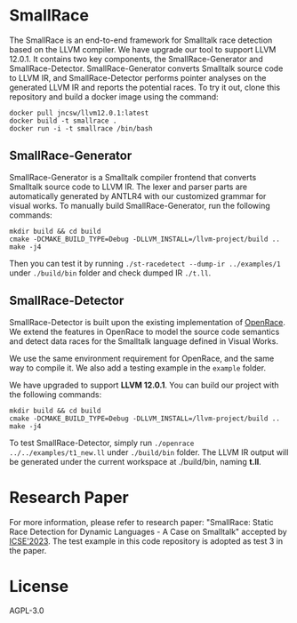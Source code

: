 # SmallRace
The SmallRace is an end-to-end framework for Smalltalk race detection based on the LLVM compiler. We have upgrade our tool to support LLVM 12.0.1. It contains two key components, the SmallRace-Generator and SmallRace-Detector. SmallRace-Generator converts Smalltalk source code to LLVM IR, and SmallRace-Detector performs pointer analyses on the generated LLVM IR and reports the potential races. To try it out, clone this repository and build a docker image using the command:

```
docker pull jncsw/llvm12.0.1:latest
docker build -t smallrace .
docker run -i -t smallrace /bin/bash
```

## SmallRace-Generator
SmallRace-Generator is a Smalltalk compiler frontend that converts Smalltalk source code to LLVM IR. The lexer and parser parts are automatically generated by ANTLR4 with our customized grammar for visual works. To manually build SmallRace-Generator, run the following commands:

```
mkdir build && cd build
cmake -DCMAKE_BUILD_TYPE=Debug -DLLVM_INSTALL=/llvm-project/build ..
make -j4
```
Then you can test it by running `./st-racedetect --dump-ir ../examples/1` under `./build/bin` folder and check dumped IR `./t.ll`.

## SmallRace-Detector


SmallRace-Detector is built upon the existing implementation of [OpenRace](https://github.com/coderrect-inc/OpenRace). We extend the features in OpenRace to model the source code semantics and detect data races for the Smalltalk language defined in Visual Works.

We use the same environment requirement for OpenRace, and the same way to compile it. We also add a testing example in the `example` folder.

We have upgraded to support **LLVM 12.0.1**. You can build our project with the following commands:

```
mkdir build && cd build
cmake -DCMAKE_BUILD_TYPE=Debug -DLLVM_INSTALL=/llvm-project/build ..
make -j4
```

To test SmallRace-Detector, simply run `./openrace ../../examples/t1_new.ll` under `./build/bin` folder.
The LLVM IR output will be generated under the current workspace at ./build/bin, naming **t.ll**.



# Research Paper


For more information, please refer to research paper: "SmallRace: Static Race Detection for Dynamic Languages - A Case on Smalltalk" accepted by [ICSE'2023](https://conf.researchr.org/home/icse-2023). The test example in this code repository is adopted as test 3 in the paper.




# License

AGPL-3.0




